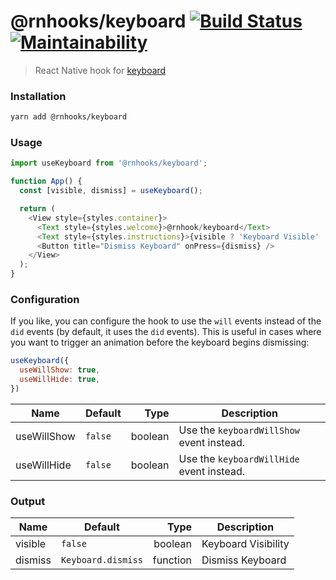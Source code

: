 # @rnhooks/keyboard [![Build Status](https://travis-ci.com/react-native-hooks/keyboard.svg?branch=master)](https://travis-ci.com/react-native-hooks/keyboard) [![Maintainability](https://api.codeclimate.com/v1/badges/6f1a6ac06d2cbb972cdd/maintainability)](https://codeclimate.com/github/react-native-hooks/keyboard/maintainability)

> React Native hook for [keyboard](https://facebook.github.io/react-native/docs/keyboard#docsNav)

### Installation

```bash
yarn add @rnhooks/keyboard
```

### Usage

```js
import useKeyboard from '@rnhooks/keyboard';

function App() {
  const [visible, dismiss] = useKeyboard();

  return (
    <View style={styles.container}>
      <Text style={styles.welcome}>@rnhook/keyboard</Text>
      <Text style={styles.instructions}>{visible ? 'Keyboard Visible' : 'Keyboard Not Visible'}</Text>
      <Button title="Dismiss Keyboard" onPress={dismiss} />
    </View>
  );
}

```

### Configuration

If you like, you can configure the hook to use the `will` events instead of the
`did` events (by default, it uses the `did` events). This is useful in cases
where you want to trigger an animation before the keyboard begins dismissing:

```js
useKeyboard({
  useWillShow: true,
  useWillHide: true,
})
```

| Name        | Default | Type    | Description                               |
| ----------- | ------- | -------:| ----------------------------------------- |
| useWillShow | `false` | boolean | Use the `keyboardWillShow` event instead. |
| useWillHide | `false` | boolean | Use the `keyboardWillHide` event instead. |

### Output

| Name    | Default             | Type     | Description         |
| ------- | ------------------- | --------:| ------------------- |
| visible | `false`             | boolean  | Keyboard Visibility |
| dismiss | `Keyboard.dismiss`  | function | Dismiss Keyboard    |
